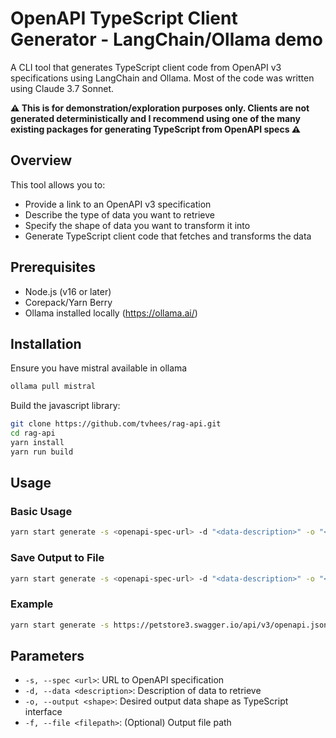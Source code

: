 # OpenAPI TypeScript Client Generator - LangChain/Ollama demo

A CLI tool that generates TypeScript client code from OpenAPI v3 specifications using LangChain and Ollama.
Most of the code was written using Claude 3.7 Sonnet.

**:warning: This is for demonstration/exploration purposes only. Clients are not generated deterministically and I recommend using one of the many existing packages for generating TypeScript from OpenAPI specs :warning:**

## Overview

This tool allows you to:
- Provide a link to an OpenAPI v3 specification
- Describe the type of data you want to retrieve
- Specify the shape of data you want to transform it into
- Generate TypeScript client code that fetches and transforms the data

## Prerequisites

- Node.js (v16 or later)
- Corepack/Yarn Berry
- Ollama installed locally (https://ollama.ai/)

## Installation

Ensure you have mistral available in ollama
```bash
ollama pull mistral
```

Build the javascript library:
```bash
git clone https://github.com/tvhees/rag-api.git
cd rag-api
yarn install
yarn run build
```

## Usage
### Basic Usage
```bash
yarn start generate -s <openapi-spec-url> -d "<data-description>" -o "<output-shape>"
```

### Save Output to File
```bash
yarn start generate -s <openapi-spec-url> -d "<data-description>" -o "<output-shape>" -f <output-file-path>
```

### Example
```bash
yarn start generate -s https://petstore3.swagger.io/api/v3/openapi.json -d "Get a list of available pets" -o "interface PetList { pets: Array<{ id: number; name: string; status: string }> }" -f ./output/petClient.ts
```

## Parameters
- `-s, --spec <url>`: URL to OpenAPI specification
- `-d, --data <description>`: Description of data to retrieve
- `-o, --output <shape>`: Desired output data shape as TypeScript interface
- `-f, --file <filepath>`: (Optional) Output file path